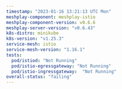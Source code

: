 ```yaml
---
timestamp: "2023-01-16 13:21:13 UTC Mon"
meshplay-component: meshplay-istio
meshplay-component-version: v0.6.6
meshplay-server-version: "v0.6.43"
k8s-distro: minikube
k8s-version: "v1.25.3"
service-mesh: istio
service-mesh-version: "1.16.1"
tests:
  pod/istiod: "Not Running"
  pod/istio-egressgateway: "Not Running"
  pod/istio-ingressgateway:  "Not Running"
overall-status: "failing"
---
```

